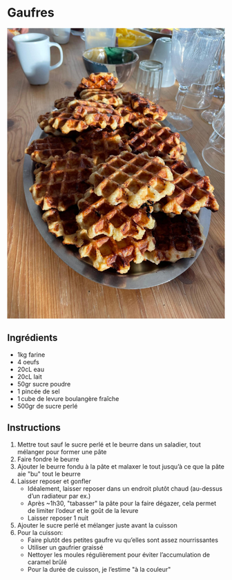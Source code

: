 # Gaufres


![Photo d’un plat de gaufres](./pictures/Gaufres.jpg)

## Ingrédients

- 1kg farine
- 4 oeufs
- 20cL eau
- 20cL lait
- 50gr sucre poudre
- 1 pincée de sel
- 1 cube de levure boulangère fraîche
- 500gr de sucre perlé

## Instructions

1. Mettre tout sauf le sucre perlé et le beurre dans un saladier, tout mélanger pour former une pâte
2. Faire fondre le beurre
3. Ajouter le beurre fondu à la pâte et malaxer le tout jusqu’à ce que la pâte aie "bu" tout le beurre
4. Laisser reposer et gonfler
    - Idéalement, laisser reposer dans un endroit plutôt chaud (au-dessus d’un radiateur par ex.)
    - Après ~1h30, "tabasser" la pâte pour la faire dégazer, cela permet de limiter l’odeur et le goût de la levure
    - Laisser reposer 1 nuit
5. Ajouter le sucre perlé et mélanger juste avant la cuisson
6. Pour la cuisson:
    - Faire plutôt des petites gaufre vu qu’elles sont assez nourrissantes
    - Utiliser un gaufrier graissé
    - Nettoyer les moules régulièrement pour éviter l’accumulation de caramel brûlé
    - Pour la durée de cuisson, je l’estime "à la couleur"
